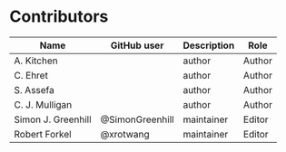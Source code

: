 # Contributors

Name                           | GitHub user | Description | Role
---                            | ---         | --- | ---
A. Kitchen                     |  | author | Author
C. Ehret                       |  | author | Author
S. Assefa                      |  | author | Author
C. J. Mulligan                 |  | author | Author
Simon J. Greenhill             | @SimonGreenhill | maintainer | Editor
Robert Forkel           | @xrotwang | maintainer | Editor

